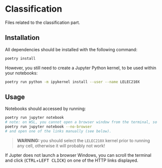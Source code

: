 # Classification

Files related to the classification part.

## Installation

All dependencies should be installed with the following command:

```bash
poetry install
```

However, you still need to create a Jupyter Python kernel, to be used
within your notebooks:

```bash
poetry run python -m ipykernel install --user --name LELEC210X
```

## Usage

Notebooks should accessed by running:

```bash
poetry run jupyter notebook
# note: on WSL, you cannot open a browser window from the terminal, so run instead
poetry run jupyter notebook --no-browser
# and open one of the links manually (see below).
```

> **WARNING:** you should select the `LELEC210X` kernel prior to running any cell,
> otherwise it will probably not work!

If Jupter does not launch a browser Windows, you can scroll the terminal
and click (<kbd>CTRL</kbd>+<kbd>LEFT CLICK</kbd>) on one of the HTTP links displayed.
